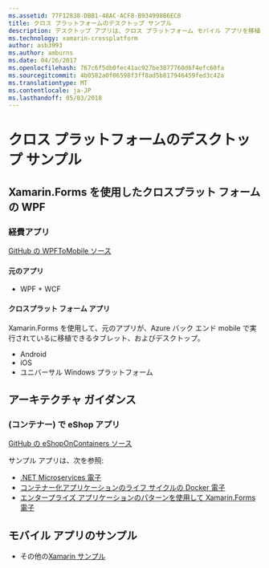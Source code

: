 ```yaml
---
ms.assetid: 77F12838-DBB1-48AC-ACF8-B934998B6EC8
title: クロス プラットフォームのデスクトップ サンプル
description: デスクトップ アプリは、クロス プラットフォーム モバイル アプリを移植します。
ms.technology: xamarin-crossplatform
author: asb3993
ms.author: amburns
ms.date: 04/26/2017
ms.openlocfilehash: 767c6f5db0fec41ac927be3877760d6f4efc60fa
ms.sourcegitcommit: 4b0582a0f06598f3ff8ad5b817946459fed3c42a
ms.translationtype: MT
ms.contentlocale: ja-JP
ms.lasthandoff: 05/03/2018
---
```

# <a name="cross-platform-desktop-samples"></a>クロス プラットフォームのデスクトップ サンプル

## <a name="wpf-to-cross-platform-with-xamarinforms"></a>Xamarin.Forms を使用したクロスプラット フォームの WPF

### <a name="expenses-app"></a>経費アプリ

[GitHub の WPFToMobile ソース](https://github.com/nishanil/WPFToMobile)

#### <a name="original-app"></a>元のアプリ

* WPF + WCF

#### <a name="cross-platform-apps"></a>クロスプラット フォーム アプリ

Xamarin.Forms を使用して、元のアプリが、Azure バック エンド mobile で実行されているに移植できるタブレット、およびデスクトップ。

* Android
* iOS
* ユニバーサル Windows プラットフォーム

## <a name="architecture-guidance"></a>アーキテクチャ ガイダンス

### <a name="eshop-on-containers-app"></a>(コンテナー) で eShop アプリ

[GitHub の eShopOnContainers ソース](https://github.com/dotnet-architecture/eShopOnContainers)

サンプル アプリは、次を参照:

* [.NET Microservices 電子](https://aka.ms/microservicesebook)
* [コンテナー化アプリケーションのライフ サイクルの Docker 電子](https://aka.ms/dockerlifecycleebook)
* [エンタープライズ アプリケーションのパターンを使用して Xamarin.Forms 電子](~/xamarin-forms/enterprise-application-patterns/index.md)

## <a name="mobile-app-samples"></a>モバイル アプリのサンプル

* その他の[Xamarin サンプル](https://developer.xamarin.com/samples/)
